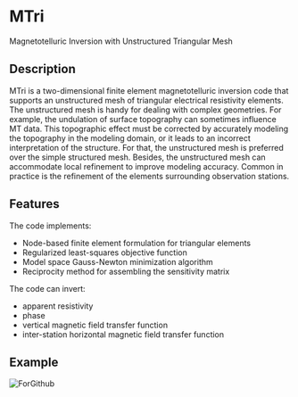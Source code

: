 # MTri
Magnetotelluric Inversion with Unstructured Triangular Mesh 

## Description
MTri is a two-dimensional finite element magnetotelluric inversion code that supports an unstructured mesh of triangular electrical resistivity elements. The unstructured mesh is handy for dealing with complex geometries. For example, the undulation of surface topography can sometimes influence MT data. This topographic effect must be corrected by accurately modeling the topography in the modeling domain, or it leads to an incorrect interpretation of the structure. For that, the unstructured mesh is preferred over the simple structured mesh. Besides, the unstructured mesh can accommodate local refinement to improve modeling accuracy. Common in practice is the refinement of the elements surrounding observation stations.

## Features

The code implements:
- Node-based finite element formulation for triangular elements
- Regularized least-squares objective function
- Model space Gauss-Newton minimization algorithm
- Reciprocity method for assembling the sensitivity matrix

The code can invert:
- apparent resistivity
- phase
- vertical magnetic field transfer function
- inter-station horizontal magnetic field transfer function

## Example

![ForGithub](https://user-images.githubusercontent.com/65894100/196236640-85baaff2-f9d6-4a2f-b547-07a57d6d1342.png)
